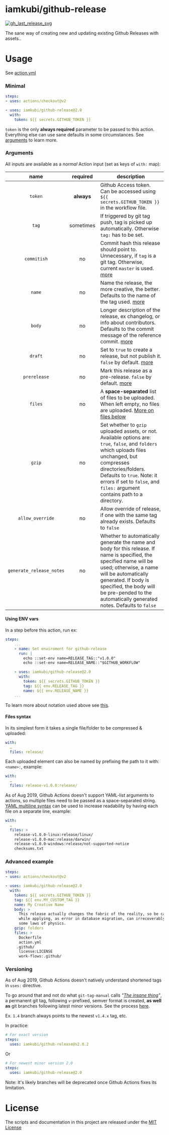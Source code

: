 # iamkubi/github-release

[![gh_last_release_svg]][gh_last_release_url]

[gh_last_release_svg]: https://img.shields.io/github/v/release/iamkubi/github-release?sort=semver
[gh_last_release_url]: https://github.com/iamkubi/github-release/releases/latest

The sane way of creating new and updating existing Github Releases with assets..

# Usage

See [action.yml](action.yml)


### Minimal

```yaml
steps:
- uses: actions/checkout@v2

- uses: iamkubi/github-release@2.0
  with:
    token: ${{ secrets.GITHUB_TOKEN }}
```

`token` is the only **always required** parameter to be passed to this action.  Everything else can use sane defaults in some circumstances.  See [arguments] to learn more.

[arguments]: #Arguments


### Arguments

All inputs are available as a _normal_ Action input (set as keys of `with:` map):


|           name           | required   | description
|:------------------------:|:----------:|----------------
|         `token`          | **always** | Github Access token. Can be accessed using `${{ secrets.GITHUB_TOKEN }}` in the workflow file.
|          `tag`           | sometimes  | If triggered by git tag push, tag is picked up automatically.  Otherwise `tag:` has to be set.
|       `commitish`        | no         | Commit hash this release should point to.  Unnecessary, if `tag` is a git tag.  Otherwise, current `master` is used. [more]
|          `name`          | no         | Name the release, the more creative, the better. Defaults to the name of the tag used. [more]
|          `body`          | no         | Longer description of the release, ex changelog, or info about contributors.  Defaults to the commit message of the reference commit. [more]
|         `draft`          | no         | Set to `true` to create a release, but not publish it. `false` by default. [more]
|       `prerelease`       | no         | Mark this release as a pre-release. `false` by default. [more]
|         `files`          | no         | A **space-separated** list of files to be uploaded. When left empty, no files are uploaded. [More on files below]
|          `gzip`          | no         | Set whether to `gzip` uploaded assets, or not.  Available options are: `true`, `false`, and `folders` which uploads files unchanged, but compresses directories/folders.  Defaults to `true`.  Note: it errors if set to `false`, and `files:` argument contains path to a directory.
|   `allow_override`       | no         | Allow override of release, if one with the same tag already exists.  Defaults to `false`
| `generate_release_notes` | no         | Whether to automatically generate the name and body for this release. If name is specified, the specified name will be used; otherwise, a name will be automatically generated. If body is specified, the body will be pre-pended to the automatically generated notes.  Defaults to `false` 

[more]: https://developer.github.com/v3/repos/releases/#create-a-release
[More on files below]: #Files-syntax


#### Using ENV vars

In a step before this action, run ex:

```yml
steps:
    ...
    - name: Set enviroment for github-release
      run: |
        echo ::set-env name=RELEASE_TAG::"v1.0.0"
        echo ::set-env name=RELEASE_NAME::"$GITHUB_WORKFLOW"

    - uses: iamkubi/github-release@2.0
      with:
        token: ${{ secrets.GITHUB_TOKEN }}
        tag: ${{ env.RELEASE_TAG }}
        name: ${{ env.RELEASE_NAME }}
    ...
```

To learn more about notation used above see [this].

[this]: https://help.github.com/en/articles/development-tools-for-github-actions#set-an-environment-variable-set-env


#### Files syntax

In its simplest form it takes a single file/folder to be compressed & uploaded:

```yaml
with:
  …
  files: release/
```

Each uploaded element can also be named by prefixing the path to it with: `<name>:`, example:

```yaml
with:
  …
  files: release-v1.0.0:release/
```

As of Aug 2019, Github Actions doesn't support YAML-list arguments to actions, so multiple files need to be passed as a space-separated string.  [YAML multiline syntax] can be used to increase readability by having each file on a separate line, example:

```yaml
with:
  …
  files: >
    release-v1.0.0-linux:release/linux/
    release-v1.0.0-mac:release/darwin/
    release-v1.0.0-windows:release/not-supported-notice
    checksums.txt      
```
[YAML multiline syntax]: https://yaml-multiline.info/ 


### Advanced example

```yaml
steps:
- uses: actions/checkout@v2

- uses: iamkubi/github-release@2.0
  with:
    token: ${{ secrets.GITHUB_TOKEN }}
    tag: ${{ env.MY_CUSTOM_TAG }}
    name: My Creative Name
    body: >
      This release actually changes the fabric of the reality, so be careful 
      while applying, as error in database migration, can irrecoverably wipe 
      some laws of physics.  
    gzip: folders
    files: >
      Dockerfile
      action.yml
     .github/
      license:LICENSE
      work-flows:.github/
```


### Versioning

As of Aug 2019, Github Actions doesn't natively understand shortened tags in `uses:` directive.

To go around that and not do what `git-tag-manual` calls _"[The insane thing]"_, a permanent git tag, following `v`-prefixed, semver format is created, **as well as** git branches following latest minor versions.  See the process [here].

Ex. `1.4` branch always points to the newest `v1.4.x` tag, etc.

In practice:

```yaml
# For exact version
steps:
  uses: iamkubi/github-release@v2.0.2
```

Or

```yaml
# For newest minor version 2.0
steps:
  uses: iamkubi/github-release@2.0
```

Note: It's likely branches will be deprecated once Github Actions fixes its limitation.

[The insane thing]: https://git-scm.com/docs/git-tag#_on_re_tagging
[here]: .github/workflows/on-tag.yml


# License

The scripts and documentation in this project are released under the [MIT License](LICENSE)
